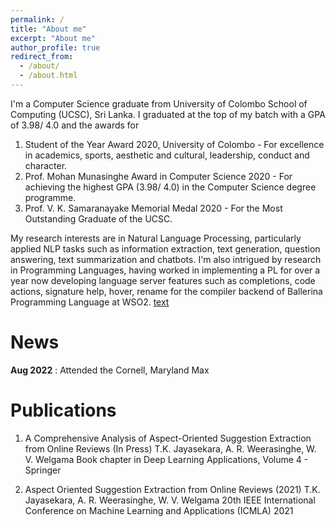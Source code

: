 ```yaml
---
permalink: /
title: "About me"
excerpt: "About me"
author_profile: true
redirect_from: 
  - /about/
  - /about.html
---
```


I'm a Computer Science graduate from University of Colombo School of Computing (UCSC), Sri Lanka. I graduated at the top of my batch with a GPA of 3.98/ 4.0 and the awards for
1. Student of the Year Award 2020, University of Colombo - For excellence in academics, sports, aesthetic and cultural, leadership, conduct and character.
2. Prof. Mohan Munasinghe Award in Computer Science 2020 - For achieving the highest GPA (3.98/ 4.0) in the Computer Science degree programme.
3. Prof. V. K. Samaranayake Memorial Medal 2020 - For the Most Outstanding Graduate of the UCSC.

My research interests are in Natural Language Processing, particularly applied NLP tasks such as information extraction, text generation, question answering, text summarization and chatbots. I'm also intrigued by research in Programming Languages, having worked in implementing a PL for over a year now developing language server features such as completions, code actions, signature help, hover, rename for the compiler backend of Ballerina Programming Language at WSO2.
[text](url) 

News
======
**Aug 2022** : Attended the Cornell, Maryland Max

Publications
======
1. A Comprehensive Analysis of Aspect-Oriented Suggestion Extraction from Online Reviews (In Press)
   T.K. Jayasekara, A. R. Weerasinghe, W. V. Welgama
   Book chapter in Deep Learning Applications, Volume 4 - Springer

2. Aspect Oriented Suggestion Extraction from Online Reviews (2021)
   T.K. Jayasekara, A. R. Weerasinghe, W. V. Welgama
   20th IEEE International Conference on Machine Learning and Applications (ICMLA) 2021